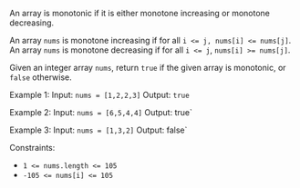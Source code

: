 An array is monotonic if it is either monotone increasing or monotone decreasing.

An array `nums` is monotone increasing if for all `i <= j, nums[i] <= nums[j]`. An array `nums` is monotone decreasing if for all `i <= j`, `nums[i] >= nums[j]`.

Given an integer array `nums`, return `true` if the given array is monotonic, or `false` otherwise.

Example 1:
Input: `nums = [1,2,2,3]`
Output: `true`

Example 2:
Input: `nums = [6,5,4,4]`
Output: true`

Example 3:
Input: `nums = [1,3,2]`
Output: false`

Constraints:

- `1 <= nums.length <= 105`
- `-105 <= nums[i] <= 105`

